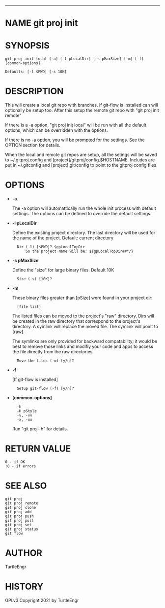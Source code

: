 <div>
    <hr/>
</div>

# NAME git proj init

# SYNOPSIS

    git proj init local [-a] [-l pLocalDir] [-s pMaxSize] [-m] [-f] [common-options]

    Defaults: [-l $PWD] [-s 10K]

# DESCRIPTION

This will create a local git repo with branches. If git-flow is
installed can will optionally be setup too. After this setup the
remote git repo with "git proj init remote"

If there is a -a option, "git proj init local" will be run with all
the default options, which can be overridden with the options.

If there is no -a option, you will be prompted for the settings.  See
the OPTION section for details.

When the local and remote git repos are setup, all the setings
will be saved to ~/.gitproj.config and
\[project\]/gitproj/config.$HOSTNAME. Includes are put in ~/.gitconfig
and \[project\].git/config to point to the gitproj config files.

# OPTIONS

- **-a**

    The -a option will automattically run the whole init process with
    default settings. The options can be defined to override the default
    settings.

- **-l pLocalDir**

    Define the existing project directory. The last directory will be used
    for the name of the project. Default: current directory

        Dir (-l) [$PWD]? $gpLocalTopDir
            So the project Name will be: ${gpLocalTopDir##*/}

- **-s pMaxSize**

    Define the "size" for large binary files. Default 10K

        Size (-s) [10K]?

- **-m**

    These binary files greater than \[pSize\]  were found in your project dir:

        [file list]

    The listed files can be moved to the project's "raw" directory. Dirs
    will be created in the raw directory that correspond to the project's
    directory. A symlink will replace the moved file. The symlink will
    point to \[raw\].

    The symlinks are only provided for backward compatability; it would be
    best to remove those links and modifiy your code and apps to access
    the file directly from the raw directories.

        Move the files (-m) [y/n]?

- **-f**

    \[If git-flow is installed\]

        Setup git-flow (-f) [y/n]?

- **\[common-options\]**

        -h
        -H pStyle
        -v, -vv
        -x, -xx

    Run "git proj -h"  for details.

# RETURN VALUE

    0 - if OK
    !0 - if errors

# SEE ALSO

    git proj
    git proj remote
    git proj clone
    git proj add
    git proj push
    git proj pull
    git proj set
    git proj status
    git flow

# AUTHOR

TurtleEngr

# HISTORY

GPLv3 Copyright 2021 by TurtleEngr
